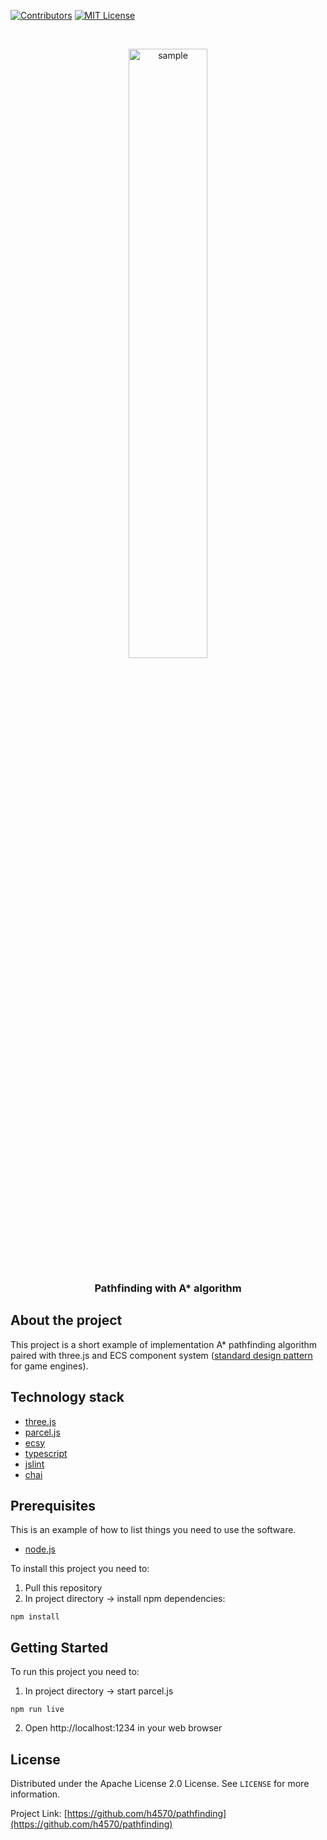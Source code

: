 [![Contributors][contributors-shield]][contributors-url]
[![MIT License][license-shield]][license-url]

<br />
<p align="center">

  <img src="http://apgcglz.cluster028.hosting.ovh.net/github/pathfinding/main.gif" alt="sample" width="50%" height="auto">  

  <h3 align="center">Pathfinding with A* algorithm</h3>

## About the project
This project is a short example of implementation A* pathfinding algorithm paired with three.js and ECS component system ([standard design pattern](https://pl.wikipedia.org/wiki/Entity-component-system) for game engines).
 
## Technology stack 

* [three.js](https://threejs.org/)
* [parcel.js](https://parceljs.org/)
* [ecsy](https://ecsy.io/)  
* [typescript](https://www.typescriptlang.org/)  
* [jslint](https://jslint.com/)  
* [chai](https://www.chaijs.com/)  

## Prerequisites 

This is an example of how to list things you need to use the software.  
* [node.js](https://nodejs.org/en/)   

To install this project you need to:  
1. Pull this repository
2. In project directory -> install npm dependencies:
```
npm install
```

## Getting Started  

To run this project you need to:  
1. In project directory -> start parcel.js
```
npm run live
```
2. Open http://localhost:1234 in your web browser  

## License  

Distributed under the Apache License 2.0 License. See `LICENSE` for more information. 

Project Link: [https://github.com/h4570/pathfinding](https://github.com/h4570/pathfinding)  

[contributors-shield]: https://img.shields.io/github/contributors/h4570/pathfinding.svg?style=flat-square  
[contributors-url]: https://github.com/h4570/pathfinding/graphs/contributors 
[license-shield]: https://img.shields.io/github/license/h4570/pathfinding.svg?style=flat-square  
[license-url]: https://github.com/h4570/pathfinding/blob/master/LICENSE  
